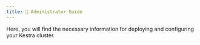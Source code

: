 ```yaml
---
title: 🔑 Administrator Guide
---
```


Here, you will find the necessary information for deploying and configuring your Kestra cluster.


<ChildTableOfContents :header="true" />
